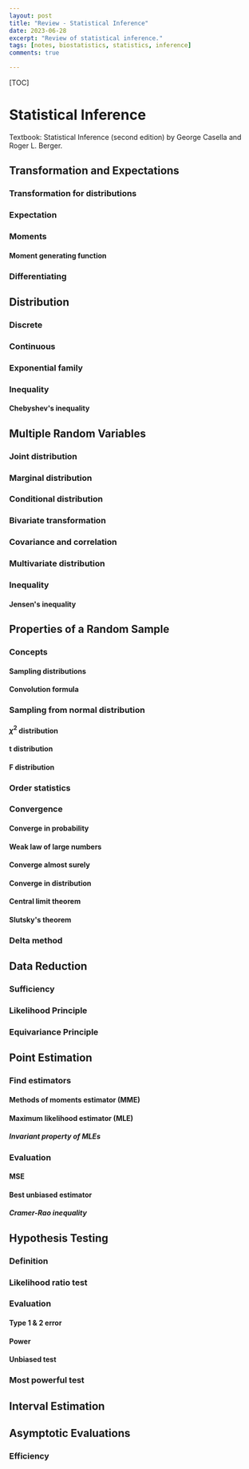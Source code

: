 ```yaml
---
layout: post
title: "Review - Statistical Inference"
date: 2023-06-28
excerpt: "Review of statistical inference."
tags: [notes, biostatistics, statistics, inference]
comments: true

---
```



[TOC]



# Statistical Inference

Textbook: Statistical Inference (second edition) by George Casella and Roger L. Berger.



## Transformation and Expectations

### Transformation for distributions

### Expectation

### Moments

#### Moment generating function

### Differentiating





## Distribution

### Discrete

### Continuous

### Exponential family

### Inequality

#### Chebyshev's inequality



### 



## Multiple Random Variables

### Joint distribution

### Marginal distribution

### Conditional distribution

### Bivariate transformation

### Covariance and correlation

### Multivariate distribution

### Inequality

#### Jensen's inequality





## Properties of a Random Sample

### Concepts

#### Sampling distributions

#### Convolution formula



### Sampling from normal distribution

#### $\chi^2$ distribution

#### t distribution

#### F distribution



### Order statistics



### Convergence

#### Converge in probability

#### Weak law of large numbers

#### Converge almost surely

#### Converge in distribution

#### Central limit theorem

#### Slutsky's theorem



### Delta method





## Data Reduction

### Sufficiency

### Likelihood Principle

### Equivariance Principle





## Point Estimation

### Find estimators

#### Methods of moments estimator (MME)

#### Maximum likelihood estimator (MLE)

##### Invariant property of MLEs

### Evaluation

#### MSE

#### Best unbiased estimator

##### Cramer-Rao inequality





## Hypothesis Testing

### Definition

### Likelihood ratio test

### Evaluation

#### Type 1 & 2 error

#### Power

#### Unbiased test

### Most powerful test





## Interval Estimation





## Asymptotic Evaluations

### Efficiency

